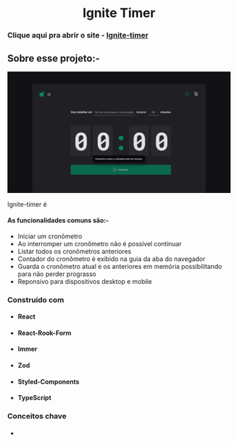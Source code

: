 <!-- PROJECT LOGO -->
<p align="center">

  <h1 align="center">Ignite Timer</h1>

  ### Clique aqui pra abrir o site - <a href="https://ignite-timer-black.vercel.app/">Ignite-timer</a>

</p>

## Sobre esse projeto:-

![Home page](https://github.com/felipebdn/ignite-timer/blob/main/public/assets/capa.png?raw=true "Ekart home page")

Ignite-timer é 

#### As funcionalidades comuns são:-

- Iniciar um cronômetro
- Ao interromper um cronômetro não é possível continuar
- Listar todos os cronômetros anteriores
- Contador do cronômetro é exibido na guia da aba do navegador
- Guarda o cronômetro atual e os anteriores em memória possibilitando para não perder prograsso
- Reponsivo para dispositivos desktop e mobile

### Construído com

- #### React
- #### React-Rook-Form
- #### Immer
- #### Zod
- #### Styled-Components
- #### TypeScript

### Conceitos chave

- #### 
